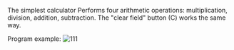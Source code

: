 The simplest calculator
Performs four arithmetic operations: multiplication, division, addition, subtraction. The "clear field" button (C) works the same way.


Program example:
![111](https://user-images.githubusercontent.com/93983025/172606808-bfd3a89b-8c7c-45ed-8d44-3a84a5da6abf.jpg)
